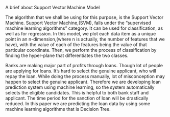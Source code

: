 A brief about Support Vector Machine Model

The algorithm that we shall be using for this purpose, is the Support Vector Machine. Support Vector Machine,(SVM), falls under the “supervised machine learning algorithms” category. It can be used for classification, as well as for regression. In this model, we plot each data item as a unique point in an n-dimension,(where n is actually, the number of features that we have), with the value of each of the features being the value of that particular coordinate. Then, we perform the process of classification by finding the hyper-plane that differentiates the two classes.

Banks are making major part of profits through loans. Though lot of people are applying for loans. It’s hard to select the genuine applicant, who will repay the loan. While doing the process manually, lot of misconception may happen to select the genuine applicant. Therefore we are developing loan prediction system using machine learning, so the system automatically selects the eligible candidates. This is helpful to both bank staff and applicant. The time period for the sanction of loan will be drastically reduced. In this paper we are predicting the loan data by using some machine learning algorithms that is Decision Tree.
